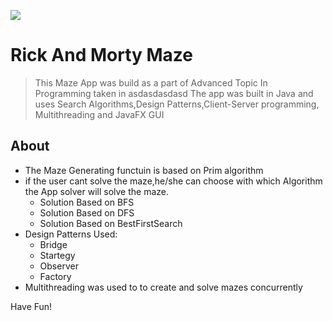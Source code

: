 <a><img src="https://i.pinimg.com/236x/c9/25/ab/c925ab654648ffab858396b25b4fa8c5.jpg"></a>

# Rick And Morty Maze

> This Maze App was build as a part of Advanced Topic In Programming taken
in asdasdasdasd
> The app was built in Java and uses Search Algorithms,Design Patterns,Client-Server programming, Multithreading and JavaFX GUI

## About

- The Maze Generating functuin is based on Prim algorithm
- if the user cant solve the maze,he/she can choose with which Algorithm the App solver will solve the maze.
    * Solution Based on BFS
    * Solution Based on DFS
    * Solution Based on BestFirstSearch
 - Design Patterns Used:
    * Bridge
    * Startegy
    * Observer
    * Factory
  - Multithreading was used to to create and solve mazes concurrently
  
  
 Have Fun!
